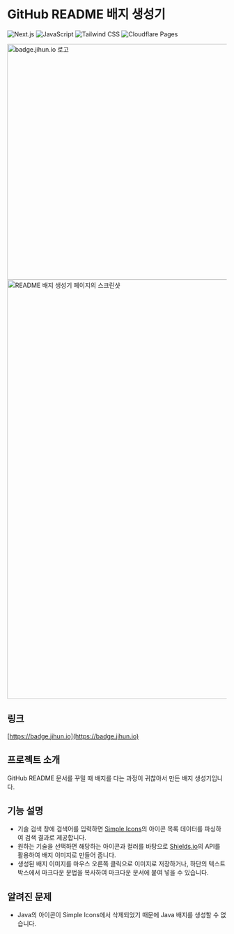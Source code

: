 # GitHub README 배지 생성기
![Next.js](https://img.shields.io/badge/Next.js-000000?style=for-the-badge&logo=Nextdotjs&logoColor=white)
![JavaScript](https://img.shields.io/badge/JavaScript-F7DF1E?style=for-the-badge&logo=JavaScript&logoColor=black)
![Tailwind CSS](https://img.shields.io/badge/Tailwind%20CSS-06B6D4?style=for-the-badge&logo=TailwindCSS&logoColor=white)
![Cloudflare Pages](https://img.shields.io/badge/Cloudflare%20Pages-F38020?style=for-the-badge&logo=CloudflarePages&logoColor=white)

<img width="540" alt="badge.jihun.io 로고" src="https://github.com/user-attachments/assets/6ebcab44-ce20-4fdb-95b9-38f42dc467e0">


<img width="960" alt="README 배지 생성기 페이지의 스크린샷" src="https://github.com/user-attachments/assets/6fe4e3c5-f811-4068-8285-6d3e5897020a">


## 링크
[https://badge.jihun.io](https://badge.jihun.io)

## 프로젝트 소개

GitHub README 문서를 꾸밀 때 배지를 다는 과정이 귀찮아서 만든 배지 생성기입니다.

## 기능 설명

- 기술 검색 창에 검색어를 입력하면 [Simple Icons](https://simpleicons.org/)의 아이콘 목록 데이터를 파싱하여 검색 결과로 제공합니다.
- 원하는 기술을 선택하면 해당하는 아이콘과 컬러를 바탕으로 [Shields.io](https://shields.io)의 API를 활용하여 배지 이미지로 만들어 줍니다.
- 생성된 배지 이미지를 마우스 오른쪽 클릭으로 이미지로 저장하거나, 하단의 텍스트 박스에서 마크다운 문법을 복사하여 마크다운 문서에 붙여 넣을 수 있습니다.

## 알려진 문제

- Java의 아이콘이 Simple Icons에서 삭제되었기 때문에 Java 배지를 생성할 수 없습니다.
